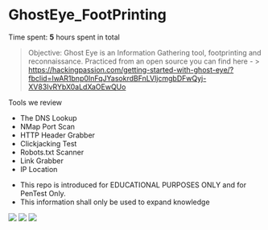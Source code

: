 # GhostEye_FootPrinting

Time spent: **5** hours spent in total

> Objective: Ghost Eye is an Information Gathering tool, footprinting and reconnaissance. Practiced from an open source you can find here - >
https://hackingpassion.com/getting-started-with-ghost-eye/?fbclid=IwAR1bnp0InFqJYasokrdBFnLVljcmgbDFwQyj-XV83IvRYbX0aLdXaOEwQUo

Tools we review

* The DNS Lookup
* NMap Port Scan
* HTTP Header Grabber
* Clickjacking Test
* Robots.txt Scanner
* Link Grabber
* IP Location

- This repo is introduced for EDUCATIONAL PURPOSES ONLY and for PenTest Only.
- This information shall only be used to expand knowledge

<img src="http://g.recordit.co/YvmRMXRpCM.gif">
<img src="http://g.recordit.co/bOrt9CvfuQ.gif">
<img src="http://g.recordit.co/vzyFt3RJnP.gif">
